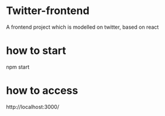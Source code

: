 # Twitter-frontend
A frontend project which is modelled on twitter, based on react

# how to start
npm start

# how to access
http://localhost:3000/

